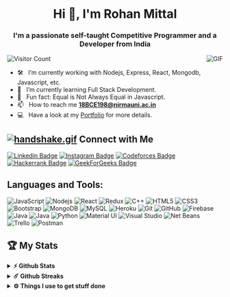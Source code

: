 <h1 align="center">Hi 👋, I'm Rohan Mittal</h1>

<h3 align="center">I'm a passionate self-taught Competitive Programmer and a Developer from India</h3>


<img align="right" alt="GIF" src="https://media.giphy.com/media/3oriO7A7bt1wsEP4cw/giphy.gif" />

![Visitor Count](https://profile-counter.glitch.me/{rohanmittal1366}/count.svg)

- 🛠  &nbsp; I’m currently working with Nodejs, Express, React, Mongodb, Javascript, etc.
- 🚀 &nbsp; I’m currently learning Full Stack Development.
- 👾 &nbsp; Fun fact: Equal is Not Always Equal in Javascript.
- 📫 &nbsp; How to reach me **18BCE198@nirmauni.ac.in**
- 💻 &nbsp; Have a look at my [Portfolio](https://rohanmittal.netlify.app/) for more details.

## [![handshake.gif](https://s4.gifyu.com/images/handshake.gif)](https://gifyu.com/image/Zy2f) Connect with Me


[![Linkedin Badge](https://img.shields.io/badge/-LinkedIn-0e76a8?style=flat-square&logo=HackerRank&logoColor=white)](https://linkedin.com/in/rohanmittal1366)
[![Instagram Badge](https://img.shields.io/badge/-Instagram-e4405f?style=flat-square&logo=HackerRank&logoColor=white)](https://instagram.com/rohan_._mittal)
[![Codeforces Badge](https://img.shields.io/badge/-Codeforces-4545cd?style=flat-square&logo=HackerRank&logoColor=white)](https://codeforces.com/profile/rohan_mittal)
[![Hackerrank Badge](https://img.shields.io/badge/-Hackerrank-7845ac?style=flat-square&logo=HackerRank&logoColor=white)](https://www.hackerrank.com/rohanmittal1366)
[![GeekForGeeks Badge](https://img.shields.io/badge/-Geeks_For_Geeks-ssdw45?style=flat-square&logo=geeksforgeeks&logoColor=white)](https://auth.geeksforgeeks.org/user/rohanmittal1366)



<h2 align="left">Languages and Tools:</h2>

![JavaScript](https://img.shields.io/badge/-JavaScript-black?style=flat-square&logo=javascript)
![Nodejs](https://img.shields.io/badge/-Nodejs-black?style=flat-square&logo=Node.js)
![React](https://img.shields.io/badge/-React-black?style=flat-square&logo=react)
![Redux](https://img.shields.io/badge/redux-%23593d88.svg?style=flat-square&logo=redux&logoColor=white)
![C++](https://img.shields.io/badge/-C++-00599C?style=flat-square&logo=c)
![HTML5](https://img.shields.io/badge/-HTML5-E34F26?style=flat-square&logo=html5&logoColor=white)
![CSS3](https://img.shields.io/badge/-CSS3-1572B6?style=flat-square&logo=css3)
![Bootstrap](https://img.shields.io/badge/-Bootstrap-563D7C?style=flat-square&logo=bootstrap)
![MongoDB](https://img.shields.io/badge/-MongoDB-black?style=flat-square&logo=mongodb)
![MySQL](https://img.shields.io/badge/-MySQL-black?style=flat-square&logo=mysql)
![Heroku](https://img.shields.io/badge/-Heroku-430098?style=flat-square&logo=heroku)
![Git](https://img.shields.io/badge/-Git-black?style=flat-square&logo=git)
![GitHub](https://img.shields.io/badge/-GitHub-181717?style=flat-square&logo=github)
![Firebase](https://img.shields.io/badge/Firebase-%23039BE5.svg?style=flat-square&logo=firebase)
![Java](https://img.shields.io/badge/Java-%23ED8B00.svg?style=flat-square&logo=java&logoColor=white)
![Java](https://img.shields.io/badge/PHP-%23777BB4.svg?style=flat-square&logo=php&logoColor=white)
![Python](https://img.shields.io/badge/python-%2314354C.svg?style=flat-square&logo=python&logoColor=white)
![Material UI](https://img.shields.io/badge/Material_UI-%230081CB.svg?style=flat-square&logo=material-ui&logoColor=white)
![Visual Studio](https://img.shields.io/badge/VisualStudio-5C2D91.svg?style=flat-square&logo=visual-studio&logoColor=white)
![Net Beans](https://img.shields.io/badge/NetBeansIDE-1B6AC6.svg?style=flat-square&logo=apache-netbeans-ide&logoColor=white)
![Trello](https://img.shields.io/badge/Trello-%23026AA7.svg?style=flat-square&logo=Trello&logoColor=white)
![Postman](https://img.shields.io/badge/Postman-FF6C37?style=flat-square&logo=postman&logoColor=red)



## 🏆&nbsp;My Stats
<!-- <p align="center">
<a href="https://github.com/rohanmittal1366">
  <img height="180em" src="https://github-readme-stats.vercel.app/api?username=rohanmittal1366&show_icons=true&theme=algolia&include_all_commits=true&count_private=true" />
  <img height="180em" src="https://github-readme-stats-eight-theta.vercel.app/api/top-langs/?username=rohanmittal1366&layout=compact&langs_count=8&theme=algolia"/>
  <img align="center" src="https://github-readme-streak-stats.herokuapp.com/?user=rohanmittal1366&" alt="rohanmittal1366" />
  </a>
</p> -->

<details>	
  <summary><b>⚡ Github Stats</b></summary>

  <br />
  <p align="center">
  <a href="https://github.com/rohanmittal1366">
  <img height="180em" src="https://github-readme-stats.vercel.app/api?username=rohanmittal1366&show_icons=true&theme=algolia&include_all_commits=true&count_private=true" />
  <img height="180em" src="https://github-readme-stats-eight-theta.vercel.app/api/top-langs/?username=rohanmittal1366&layout=compact&langs_count=8&theme=algolia"/>
  </a>
    </p>
</details>

<details>	
  <summary><b>☄️ Github Streaks</b></summary>

  <br />
  <p align="center">
 <a href="https://github.com/rohanmittal1366">
  <img align="center" src="https://github-readme-streak-stats.herokuapp.com/?user=rohanmittal1366&" alt="rohanmittal1366" />
  </a>
  </p>
</details>

 
<details>	
  <br />
  <summary><b>⚙️ Things I use to get stuff done</b></summary>
  	<ul>
  	    <li><b>OS:</b> Windows 10</li>
	    <li><b>Laptop: </b> Asus A15 </li>
  	    <li><b>Browser: </b> Google Chrome</li>
	    <li><b>Code Editor:</b> VSCode - The best editor out there.</li>
	    <li><b>To Stay Updated:</b> Dev.io, Linkedin and Read something great</li>
	    <br />
	</ul>	
</details>
